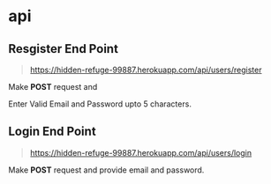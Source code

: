 # api

## Resgister End Point
> https://hidden-refuge-99887.herokuapp.com/api/users/register

Make **POST** request and

Enter Valid Email and Password upto 5 characters.

## Login End Point
> https://hidden-refuge-99887.herokuapp.com/api/users/login

Make **POST** request and provide email and password.

